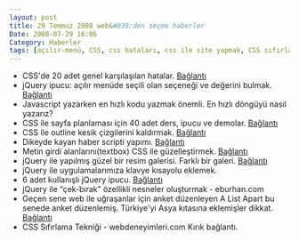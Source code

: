 ```yaml
---
layout: post
title: 29 Temmuz 2008 web&#039;den seçme haberler
Date: 2008-07-29 16:06
Category: Haberler
tags: [açılır-menü, CSS, css hataları, css ile site yapmak, CSS sıfırlama, çek bırak, dikey kayan haber scripti, Firefox, hızlı döngü, internette gezmek, Javascript, jquery, klavye kısayolları, outline, resim galerisi, textbox]
---
```


-   CSS'de 20 adet genel karşılaşılan hatalar. [Bağlantı][]
-   jQuery ipucu: açılır menüde seçili olan seçeneği ve değerini bulmak.
    [Bağlantı][2]
-   Javascript yazarken en hızlı kodu yazmak önemli. En hızlı döngüyü
    nasıl yazarız? 
-   CSS ile sayfa planlaması için 40 adet ders, ipucu ve demolar.
    [Bağlantı][4]
-   CSS ile outline kesik çizgilerini kaldırmak. [Bağlantı][5]
-   Dikeyde kayan haber scripti yapımı. [Bağlantı][6]
-   Metin girdi alanlarını(textbox) CSS ile güzelleştirmek.
    [Bağlantı][7]
-   jQuery ile yapılmış güzel bir resim galerisi. Farklı bir galeri.
    [Bağlantı][8]
-   jQuery ile uygulamalarımıza klavye kısayolu eklemek.
-   6 adet kullanışlı jQuery ipucu. [Bağlantı][10]
-   jQuery ile “çek-bırak” özellikli nesneler oluşturmak - eburhan.com
-   Geçen sene web ile uğraşanlar için anket düzenleyen A List Apart bu
    senede anket düzenlemiş. Türkiye'yi Asya kıtasına eklemişler dikkat.
    [Bağlantı][12]
-   CSS Sıfırlama Tekniği - webdeneyimleri.com Kırık bağlantı.

  [Bağlantı]: http://www.noupe.com/css/using-css-to-fix-anything-20-common-bugs-and-fixes.html
  [2]: http://marcgrabanski.com/article/jquery-select-list-values
  [4]: http://www.noupe.com/css/css-layouts-40-tutorials-tips-demos-and-best-practices.html
  [5]: http://css-tricks.com/removing-the-dotted-outline/
  [6]: http://woork.blogspot.com/2008/07/fantastic-news-ticker-newsvine-like.html
  [7]: http://www.jankoatwarpspeed.com/post/2008/07/27/Enhance-your-input-fields-with-simple-CSS-tricks.aspx
  [8]: http://eyecon.ro/spacegallery/#about "resim galerisisi"
  [10]: http://johannburkard.de/blog/programming/javascript/6-more-jquery-tips-text-searching-page-load-time-and-others.html
  [12]: http://www.alistapart.com/articles/survey2008 "webciler"
